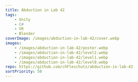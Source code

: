 ```yaml
---
title: Abduction in Lab 42
tags: 
    - Unity
    - C#
    - VR
    - Blender
coverImage: /images/abduction-in-lab-42/cover.webp
images: 
    - /images/abduction-in-lab-42/poster.webp
    - /images/abduction-in-lab-42/level2.webp
    - /images/abduction-in-lab-42/level1.webp
    - /images/abduction-in-lab-42/level0.webp
repo: https://github.com/chFleschutz/abduction-in-lab-42
sortPriority: 50
---
```


